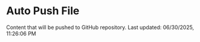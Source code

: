 # Auto Push File

Content that will be pushed to GitHub repository.
Last updated: 06/30/2025, 11:26:06 PM